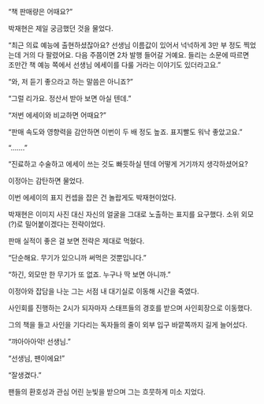 “책 판매량은 어때요?”

박재현은 제일 궁금했던 것을 물었다.

“최근 의료 예능에 출현하셨잖아요? 선생님 이름값이 있어서 넉넉하게 3만 부 정도 찍었는데 거의 다 팔렸어요. 다음 주쯤이면 2차 발행 들어갈 거예요. 들리는 소문에 따르면 조만간 책 예능 쪽에서 선생님 에세이를 다룰 거라는 이야기도 있더라고요.”

“와, 저 듣기 좋으라고 하는 말씀은 아니죠?”

“그럴 리가요. 정산서 받아 보면 아실 텐데.”

“저번 에세이와 비교하면 어때요?”

“판매 속도와 영향력을 감안하면 이번이 두 배 정도 높죠. 표지빨도 워낙 좋았고요.”

“…….”

“진료하고 수술하고 에세이 쓰는 것도 빠듯하실 텐데 어떻게 거기까지 생각하셨어요?

이정아는 감탄하면 물었다.

이번 에세이의 표지 컨셉을 잡은 건 놀랍게도 박재현이었다.

박재현은 이미지 사진 대신 자신의 얼굴을 그대로 노출하는 표지를 요구했다. 소위 외모(?)로 밀어붙이겠다는 전략이었다.

판매 실적이 좋은 걸 보면 전략은 제대로 먹혔다.

“단순해요. 무기가 있으니까 써먹은 것뿐입니다.”

“하긴, 외모만 한 무기가 또 없죠. 누구나 딱 보면 아니까.”

이정아와 잡담을 나눈 그는 서점 내 대기실로 이동해 시간을 죽였다.

사인회를 진행하는 2시가 되자마자 스태프들의 경호를 받으며 사인회장으로 이동했다.

그의 책을 들고 사인을 기다리는 독자들의 줄이 외부 입구 바깥쪽까지 길게 늘어섰다.

“꺄아아아악! 선생님.”

“선생님, 팬이에요!”

“잘생겼다.”

팬들의 환호성과 관심 어린 눈빛을 받으며 그는 흐뭇하게 미소 지었다.